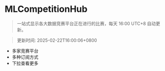 # MLCompetitionHub

> 一站式显示各大数据竞赛平台正在进行的比赛，每天 16:00 UTC+8 自动更新。
  
> 更新时间: 2025-02-22T16:00:06+0800 

* 多家竞赛平台
* 多种订阅方式
* 下拉查看更多